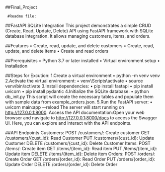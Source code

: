 ##Final_Project

     #Readme file:

##FastAPI SQLite Integration
This project demonstrates a simple CRUD (Create, Read, Update, Delete) API using FastAPI framework with SQLite database integration. It allows managing customers, items, and orders.

##Features
•	Create, read, update, and delete customers
•	Create, read, update, and delete items
•	Create and read orders

##Prerequisites
•	Python 3.7 or later installed
•	Virtual environment setup
•	Installation

##Steps for Excution:
 1.Create a virtual environment 
    •	python -m venv venv
 2.Activate the virtual environment:
    •	venv\Scripts\activate
    •	source venv/bin/activate
 3.Install dependencies:
   •	pip install fastapi
   •	pip install uvicorn
   •	pip install pydantic
 4.Initialize the SQLite database:
   •	python db_init.py
   This script will create the necessary tables and populate them with sample data from example_orders.json.
 5.Run the FastAPI server:
   •	uvicorn main:app --reload
   The server will start running on http://127.0.0.1:8000.
   Access the API documentation:Open your web browser and navigate to http://127.0.0.1:8000/docs to access the Swagger UI. Here, you can explore and interact with the API endpoints.


##API Endpoints
Customers:
POST /customers/: Create customer
GET /customers/{cust_id}: Read Customer
PUT /customers/{cust_id}: Update Customer 
DELETE /customers/{cust_id}: Delete Customer 
Items:
POST /items/: Create  item
GET /items/{item_id}: Read item 
PUT /items/{item_id}: Update item 
DELETE /items/{item_id}: Delete  item 
Orders:
POST /orders/: Create Order
GET /orders/{order_id}: Read Order 
PUT /orders/{order_id}: Update Order 
DELETE /orders/{order_id}: Delete Order 
 
